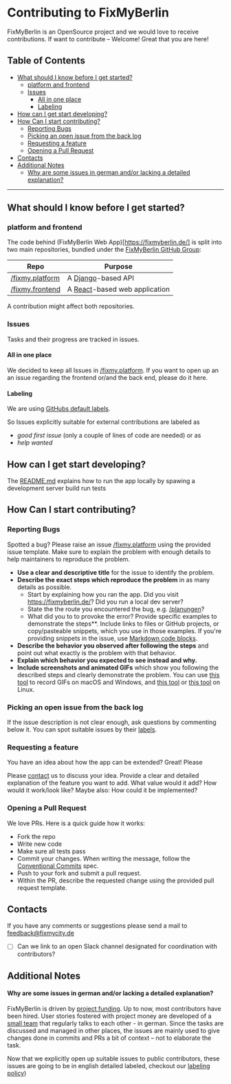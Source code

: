 # Contributing to FixMyBerlin

FixMyBerlin is an OpenSource project and we would love to receive contributions. 
If want to contribute – Welcome! Great that you are here!

## Table of Contents

- [What should I know before I get started?](#what-should-i-know-before-i-get-started-)
  * [platform and frontend](#platform-and-frontend)
  * [Issues](#issues)
    + [All in one place](#all-in-one-place)
    + [Labeling](#labeling)
- [How can I get start developing?](#how-can-i-get-start-developing-)
- [How Can I start contributing?](#how-can-i-start-contributing-)
  * [Reporting Bugs](#reporting-bugs)
  * [Picking an open issue from the back log](#picking-an-open-issue-from-the-back-log)
  * [Requesting a feature](#requesting-a-feature)
  * [Opening a Pull Request](#opening-a-pull-request)
- [Contacts](#contacts)
- [Additional Notes](#additional-notes)
    + [Why are some issues in german and/or lacking a detailed explanation?](#why-are-some-issues-in-german-and-or-lacking-a-detailed-explanation-)

___________________________

## What should I know before I get started?

### platform and frontend

The code behind (FixMyBerlin Web App)[https://fixmyberlin.de/] is split into two main repositories, 
bundled under the [FixMyBerlin GitHub Group](https://github.com/FixMyBerlin):

| Repo      | Purpose                                                                                         |
|---------------|-------------------------------------------------------------------------------------------------|
| [/fixmy.platform](https://github.com/FixMyBerlin/fixmy.platform) | A [Django](https://www.djangoproject.com)-based API  |
| [/fixmy.frontend](https://github.com/FixMyBerlin/fixmy.frontend) | A [React](https://reactjs.org)-based web application  |

A contribution might affect both repositories.

### Issues

Tasks and their progress are tracked in issues. 

#### All in one place

We decided to keep all Issues in [/fixmy.platform](https://github.com/FixMyBerlin/fixmy.platform). 
If you want to open up an an issue regarding the frontend or/and the back end, please do it here.

#### Labeling 

We are using [GitHubs default labels](https://help.github.com/en/github/managing-your-work-on-github/about-labels#using-default-labels).

So Issues explicitly suitable for external contributions are labeled as
* *good first issue* (only a couple of lines of code are needed) or as 
* *help wanted*

## How can I get start developing?

The [README.md](README.md) explains how to
run the app locally by spawing a development server
build
run tests

## How Can I start contributing?

### Reporting Bugs

Spotted a bug? Please raise an issue [/fixmy.platform](https://github.com/FixMyBerlin/fixmy.platform/) using the provided issue template.
Make sure to explain the problem with enough details to help maintainers to reproduce the problem. 

* **Use a clear and descriptive title** for the issue to identify the problem.
* **Describe the exact steps which reproduce the problem** in as many details as possible.
  * Start by explaining how you ran the app. Did you visit https://fixmyberlin.de/? Did you run a local dev server? 
  * State the the route you encountered the bug, e.g. [/planungen](https://fixmyberlin.de/planungen)? 
  * What did you to to provoke the error? Provide specific examples to demonstrate the steps**. 
  Include links to files or GitHub projects, or copy/pasteable snippets, which you use in those examples. 
  If you're providing snippets in the issue, use [Markdown code blocks](https://help.github.com/articles/markdown-basics/#multiple-lines).
* **Describe the behavior you observed after following the steps** and point out what exactly is the problem with that behavior.
* **Explain which behavior you expected to see instead and why.**
* **Include screenshots and animated GIFs** which show you following the described steps and clearly demonstrate the problem. 
    You can use [this tool](https://www.cockos.com/licecap/) to record GIFs on macOS and Windows, and [this tool](https://github.com/colinkeenan/silentcast) or [this tool](https://github.com/GNOME/byzanz) on Linux.

### Picking an open issue from the back log

If the issue description is not clear enough, ask questions by commenting below it.
You can spot suitable issues by their [labels](#labeling).

### Requesting a feature

You have an idea about how the app can be extended? Great! Please

Please [contact](#contacts) us to discuss your idea.
Provide a clear and detailed explanation of the feature you want to add. What value would it add? How would it work/look like? Maybe also: How could it be implemented?

### Opening a Pull Request

We love PRs. Here is a quick guide how it works:
* Fork the repo
* Write new code
* Make sure all tests pass
* Commit your changes. When writing the message, follow the [Conventional Commits](https://www.conventionalcommits.org/en/v1.0.0/) spec.
* Push to your fork and submit a pull request. 
* Within the PR, describe the requested change using the provided pull request template.

## Contacts

If you have any comments or suggestions please send a mail to [feedback@fixmycity.de](mailto:feedback@fixmycity.de)

- [ ] Can we link to an open Slack channel designated for coordination with contributors?

## Additional Notes

#### Why are some issues in german and/or lacking a detailed explanation?

FixMyBerlin is driven by [project funding](https://prototypefund.de/project/fixmyberlin/). Up to now, most contributors have been hired. User stories fostered with project money are developed of a [small team](https://fixmyberlin.de/info) that regularly talks to each other - in german. Since the tasks are discussed and managed in other places, the issues are mainly used to give changes done in commits and PRs a bit of context – not to elaborate the task.

Now that we explicitly open up suitable issues to public contributors, these issues are going to be
in english
detailed
labeled, checkout our [labeling policy](#labeling))




